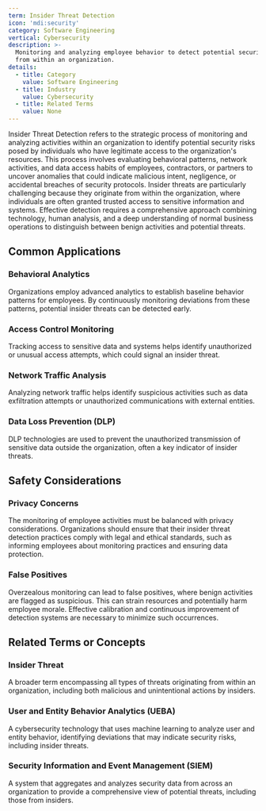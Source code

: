 ```yaml
---
term: Insider Threat Detection
icon: 'mdi:security'
category: Software Engineering
vertical: Cybersecurity
description: >-
  Monitoring and analyzing employee behavior to detect potential security risks
  from within an organization.
details:
  - title: Category
    value: Software Engineering
  - title: Industry
    value: Cybersecurity
  - title: Related Terms
    value: None
---
```

Insider Threat Detection refers to the strategic process of monitoring and analyzing activities within an organization to identify potential security risks posed by individuals who have legitimate access to the organization's resources. This process involves evaluating behavioral patterns, network activities, and data access habits of employees, contractors, or partners to uncover anomalies that could indicate malicious intent, negligence, or accidental breaches of security protocols. Insider threats are particularly challenging because they originate from within the organization, where individuals are often granted trusted access to sensitive information and systems. Effective detection requires a comprehensive approach combining technology, human analysis, and a deep understanding of normal business operations to distinguish between benign activities and potential threats.

## Common Applications

### Behavioral Analytics
Organizations employ advanced analytics to establish baseline behavior patterns for employees. By continuously monitoring deviations from these patterns, potential insider threats can be detected early.

### Access Control Monitoring
Tracking access to sensitive data and systems helps identify unauthorized or unusual access attempts, which could signal an insider threat.

### Network Traffic Analysis
Analyzing network traffic helps identify suspicious activities such as data exfiltration attempts or unauthorized communications with external entities.

### Data Loss Prevention (DLP)
DLP technologies are used to prevent the unauthorized transmission of sensitive data outside the organization, often a key indicator of insider threats.

## Safety Considerations

### Privacy Concerns
The monitoring of employee activities must be balanced with privacy considerations. Organizations should ensure that their insider threat detection practices comply with legal and ethical standards, such as informing employees about monitoring practices and ensuring data protection.

### False Positives
Overzealous monitoring can lead to false positives, where benign activities are flagged as suspicious. This can strain resources and potentially harm employee morale. Effective calibration and continuous improvement of detection systems are necessary to minimize such occurrences.

## Related Terms or Concepts

### Insider Threat
A broader term encompassing all types of threats originating from within an organization, including both malicious and unintentional actions by insiders.

### User and Entity Behavior Analytics (UEBA)
A cybersecurity technology that uses machine learning to analyze user and entity behavior, identifying deviations that may indicate security risks, including insider threats.

### Security Information and Event Management (SIEM)
A system that aggregates and analyzes security data from across an organization to provide a comprehensive view of potential threats, including those from insiders.
